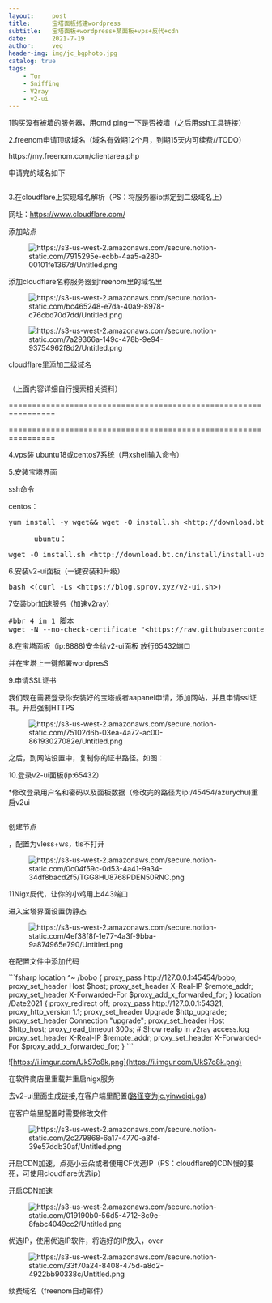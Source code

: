 ```yaml
---
layout:     post
title:      宝塔面板搭建wordpress
subtitle:   宝塔面板+wordpress+某面板+vps+反代+cdn
date:       2021-7-19
author:     veg
header-img: img/jc_bgphoto.jpg
catalog: true
tags:
    - Tor
    - Sniffing
    - V2ray
    - v2-ui
---
```

<!-- wp:paragraph -->
<p>1购买没有被墙的服务器，用cmd ping一下是否被墙（之后用ssh工具链接）</p>
<!-- /wp:paragraph -->

<!-- wp:paragraph -->
<p>2.freenom申请顶级域名（域名有效期12个月，到期15天内可续费//TODO）</p>
<!-- /wp:paragraph -->

<!-- wp:paragraph -->
<p>https://my.freenom.com/clientarea.php</p>
<!-- /wp:paragraph -->

<!-- wp:paragraph -->
<p>申请完的域名如下</p>
<!-- /wp:paragraph -->

<!-- wp:image {"sizeSlug":"large"} -->
<figure class="wp-block-image size-large"><img src="https://i.imgur.com/mS2W9Mu.png" alt=""/></figure>
<!-- /wp:image -->

<!-- wp:paragraph -->
<p>3.在cloudflare上实现域名解析（PS：将服务器ip绑定到二级域名上）</p>
<!-- /wp:paragraph -->

<!-- wp:paragraph -->
<p>网址：<a href="https://www.cloudflare.com/"></a><a href="https://www.cloudflare.com/">https://www.cloudflare.com/</a></p>
<!-- /wp:paragraph -->

<!-- wp:paragraph -->
<p>添加站点</p>
<!-- /wp:paragraph -->

<!-- wp:image {"sizeSlug":"large"} -->
<figure class="wp-block-image size-large"><img src="https://i.imgur.com/4wWVnRy.png" alt="https://s3-us-west-2.amazonaws.com/secure.notion-static.com/7915295e-ecbb-4aa5-a280-00101fe1367d/Untitled.png"/></figure>
<!-- /wp:image -->

<!-- wp:paragraph -->
<p>添加cloudflare名称服务器到freenom里的域名里</p>
<!-- /wp:paragraph -->

<!-- wp:image {"sizeSlug":"large"} -->
<figure class="wp-block-image size-large"><img src="https://i.imgur.com/emPAg8T.png" alt="https://s3-us-west-2.amazonaws.com/secure.notion-static.com/bc465248-e7da-40a9-8978-c76cbd70d7dd/Untitled.png"/></figure>
<!-- /wp:image -->

<!-- wp:image {"sizeSlug":"large"} -->
<figure class="wp-block-image size-large"><img src="https://i.imgur.com/Koa7erX.png" alt="https://s3-us-west-2.amazonaws.com/secure.notion-static.com/7a29366a-149c-478b-9e94-93754962f8d2/Untitled.png"/></figure>
<!-- /wp:image -->

<!-- wp:paragraph -->
<p>cloudflare里添加二级域名</p>
<!-- /wp:paragraph -->

<!-- wp:image {"sizeSlug":"large"} -->
<figure class="wp-block-image size-large"><img src="https://i.imgur.com/Koa7erX.png" alt=""/></figure>
<!-- /wp:image -->

<!-- wp:paragraph -->
<p>（上面内容详细自行搜索相关资料）</p>
<!-- /wp:paragraph -->

<!-- wp:paragraph -->
<p>================================================================</p>
<!-- /wp:paragraph -->

<!-- wp:paragraph -->
<p>================================================================</p>
<!-- /wp:paragraph -->

<!-- wp:paragraph -->
<p>4.vps装 ubuntu18或centos7系统（用xshell输入命令）</p>
<!-- /wp:paragraph -->

<!-- wp:paragraph -->
<p>5.安装宝塔界面</p>
<!-- /wp:paragraph -->

<!-- wp:paragraph -->
<p>ssh命令</p>
<!-- /wp:paragraph -->

<!-- wp:paragraph -->
<p>centos：</p>
<!-- /wp:paragraph -->

<!-- wp:syntaxhighlighter/code -->
<pre class="wp-block-syntaxhighlighter-code">yum install -y wget&amp;&amp; wget -O install.sh &lt;http://download.bt.cn/install/install_6.0.sh&amp;&amp;> sh install.sh
</pre>
<!-- /wp:syntaxhighlighter/code -->

<!-- wp:syntaxhighlighter/code -->
<pre class="wp-block-syntaxhighlighter-code">      ubuntu：
</pre>
<!-- /wp:syntaxhighlighter/code -->

<!-- wp:syntaxhighlighter/code -->
<pre class="wp-block-syntaxhighlighter-code">wget -O install.sh &lt;http://download.bt.cn/install/install-ubuntu_6.0.sh&amp;&amp;> sudo bash install.sh
</pre>
<!-- /wp:syntaxhighlighter/code -->

<!-- wp:paragraph -->
<p>6.安装v2-ui面板（一键安装和升级）</p>
<!-- /wp:paragraph -->

<!-- wp:syntaxhighlighter/code -->
<pre class="wp-block-syntaxhighlighter-code">bash &lt;(curl -Ls &lt;https://blog.sprov.xyz/v2-ui.sh>)
</pre>
<!-- /wp:syntaxhighlighter/code -->

<!-- wp:paragraph -->
<p>7安装bbr加速服务（加速v2ray）</p>
<!-- /wp:paragraph -->

<!-- wp:syntaxhighlighter/code -->
<pre class="wp-block-syntaxhighlighter-code">#bbr 4 in 1 脚本
wget -N --no-check-certificate "&lt;https://raw.githubusercontent.com/chiakge/Linux-NetSpeed/master/tcp.sh>" &amp;&amp; chmod +x tcp.sh &amp;&amp; ./tcp.sh
</pre>
<!-- /wp:syntaxhighlighter/code -->

<!-- wp:paragraph -->
<p>8.在宝塔面板（ip:8888)安全给v2-ui面板 放行65432端口</p>
<!-- /wp:paragraph -->

<!-- wp:paragraph -->
<p>并在宝塔上一键部署wordpresS</p>
<!-- /wp:paragraph -->

<!-- wp:paragraph -->
<p>9.申请SSL证书</p>
<!-- /wp:paragraph -->

<!-- wp:paragraph -->
<p>我们现在需要登录你安装好的宝塔或者aapanel申请，添加网站，并且申请ssl证书。开启强制HTTPS</p>
<!-- /wp:paragraph -->

<!-- wp:image {"sizeSlug":"large"} -->
<figure class="wp-block-image size-large"><img src="https://i.imgur.com/b3WoX4g.png" alt="https://s3-us-west-2.amazonaws.com/secure.notion-static.com/75102d6b-03ea-4a72-ac00-86193027082e/Untitled.png"/></figure>
<!-- /wp:image -->

<!-- wp:paragraph -->
<p>之后，到网站设置中，复制你的证书路径。如图：</p>
<!-- /wp:paragraph -->

<!-- wp:paragraph -->
<p>10.登录v2-ui面板(ip:65432）</p>
<!-- /wp:paragraph -->

<!-- wp:paragraph -->
<p>*修改登录用户名和密码以及面板数据（修改完的路径为ip:/45454/azurychu)重启v2ui</p>
<!-- /wp:paragraph -->

<!-- wp:image {"sizeSlug":"large"} -->
<figure class="wp-block-image size-large"><img src="https://i.imgur.com/aUB5nB6.png" alt=""/></figure>
<!-- /wp:image -->

<!-- wp:paragraph -->
<p>创建节点</p>
<!-- /wp:paragraph -->

<!-- wp:paragraph -->
<p>，配置为vless+ws，tls不打开</p>
<!-- /wp:paragraph -->

<!-- wp:image {"sizeSlug":"large"} -->
<figure class="wp-block-image size-large"><img src="https://i.imgur.com/0qLxv1N.png" alt="https://s3-us-west-2.amazonaws.com/secure.notion-static.com/0c04f59c-0d53-4a41-9a34-34df8bacd2f5/TGG8HU8768PDEN50RNC.png"/></figure>
<!-- /wp:image -->

<!-- wp:paragraph -->
<p>11Nigx反代，让你的小鸡用上443端口</p>
<!-- /wp:paragraph -->

<!-- wp:paragraph -->
<p>进入宝塔界面设置伪静态</p>
<!-- /wp:paragraph -->

<!-- wp:image {"sizeSlug":"large"} -->
<figure class="wp-block-image size-large"><img src="https://i.imgur.com/PDYHx41.png" alt="https://s3-us-west-2.amazonaws.com/secure.notion-static.com/4ef38f8f-1e77-4a3f-9bba-9a874965e790/Untitled.png"/></figure>
<!-- /wp:image -->

<!-- wp:paragraph -->
<p>在配置文件中添加代码</p>
<!-- /wp:paragraph -->
```fsharp
location ^~ /bobo {
    proxy_pass http://127.0.0.1:45454/bobo;
    proxy_set_header Host $host;
    proxy_set_header X-Real-IP $remote_addr;
    proxy_set_header X-Forwarded-For $proxy_add_x_forwarded_for;
}
location /Date2021 {
        proxy_redirect off;
        proxy_pass http://127.0.0.1:54321;
        proxy_http_version 1.1;
        proxy_set_header Upgrade $http_upgrade;
        proxy_set_header Connection "upgrade";
        proxy_set_header Host $http_host;
        proxy_read_timeout 300s;
        # Show realip in v2ray access.log
        proxy_set_header X-Real-IP $remote_addr;
        proxy_set_header X-Forwarded-For $proxy_add_x_forwarded_for;
  }
```

![https://i.imgur.com/UkS7o8k.png](https://i.imgur.com/UkS7o8k.png)

<!-- wp:paragraph -->
<p>在软件商店里重载并重启nigx服务</p>
<!-- /wp:paragraph -->

<!-- wp:paragraph -->
<p>去v2-ui里面生成链接,在客户端里配置(<a href="http://xn--jc-tz2c54t3kqcw9d.yinweiqi.ga">路径变为jc.yinweiqi.ga</a>)</p>
<!-- /wp:paragraph -->

<!-- wp:paragraph -->
<p>在客户端里配置时需要修改文件</p>
<!-- /wp:paragraph -->

<!-- wp:image {"sizeSlug":"large"} -->
<figure class="wp-block-image size-large"><img src="https://i.imgur.com/Jbpw5pf.png" alt="https://s3-us-west-2.amazonaws.com/secure.notion-static.com/2c279868-6a17-4770-a3fd-39e57ddb30af/Untitled.png"/></figure>
<!-- /wp:image -->

<!-- wp:paragraph -->
<p>开启CDN加速，点亮小云朵或者使用CF优选IP（PS：cloudflare的CDN慢的要死，可使用cloudflare优选ip）</p>
<!-- /wp:paragraph -->

<!-- wp:paragraph -->
<p>开启CDN加速</p>
<!-- /wp:paragraph -->

<!-- wp:image {"sizeSlug":"large"} -->
<figure class="wp-block-image size-large"><img src="https://i.imgur.com/kst1tfj.png" alt="https://s3-us-west-2.amazonaws.com/secure.notion-static.com/019190b0-56d5-4712-8c9e-8fabc4049cc2/Untitled.png"/></figure>
<!-- /wp:image -->

<!-- wp:paragraph -->
<p>优选IP，使用优选IP软件，将选好的IP放入，over</p>
<!-- /wp:paragraph -->

<!-- wp:image {"sizeSlug":"large"} -->
<figure class="wp-block-image size-large"><img src="https://i.imgur.com/bUEwkNO.png" alt="https://s3-us-west-2.amazonaws.com/secure.notion-static.com/33f70a24-8408-475d-a8d2-4922bb90338c/Untitled.png"/></figure>
<!-- /wp:image -->

<!-- wp:paragraph -->
<p>续费域名（freenom自动邮件）</p>
<!-- /wp:paragraph -->